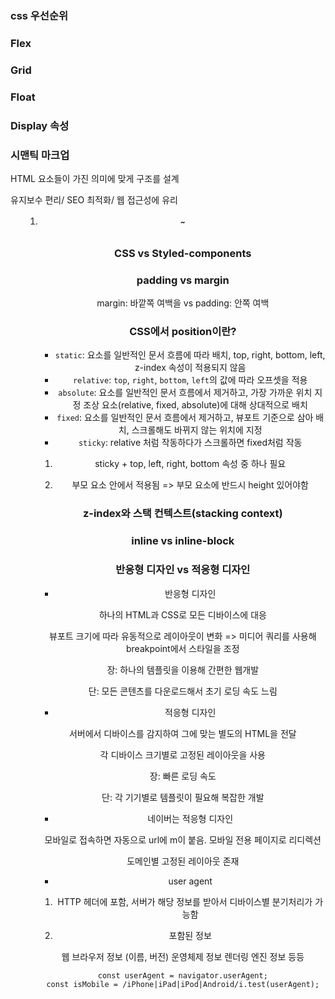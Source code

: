 ### css 우선순위

### Flex

### Grid

### Float

### Display 속성

### 시맨틱 마크업

HTML 요소들이 가진 의미에 맞게 구조를 설계

유지보수 편리/ SEO 최적화/ 웹 접근성에 유리 

<header> <footer> <main> <aside> <nav> <ul> <ol> <li> <article> <section> <h1> ~ <h6>

### CSS vs Styled-components

### padding vs margin

margin: 바깥쪽 여백을 vs padding: 안쪽 여백

### CSS에서 position이란?

-   `static`: 요소를 일반적인 문서 흐름에 따라 배치, top, right, bottom, left, z-index 속성이 적용되지 않음
-   `relative`: `top`, `right`, `bottom`, `left`의 값에 따라 오프셋을 적용
-   `absolute`: 요소를 일반적인 문서 흐름에서 제거하고, 가장 가까운 위치 지정 조상 요소(relative, fixed, absolute)에 대해 상대적으로 배치
-   `fixed`: 요소를 일반적인 문서 흐름에서 제거하고, 뷰포트 기준으로 삼아 배치, 스크롤해도 바뀌지 않는 위치에 지정
-   `sticky`: relative 처럼 작동하다가 스크롤하면 fixed처럼 작동

1. sticky + top, left, right, bottom 속성 중 하나 필요

2. 부모 요소 안에서 적용됨 => 부모 요소에 반드시 height 있어야함

### z-index와 스택 컨텍스트(stacking context)

### inline vs inline-block

### 반응형 디자인 vs 적응형 디자인

-   반응형 디자인

하나의 HTML과 CSS로 모든 디바이스에 대응

뷰포트 크기에 따라 유동적으로 레이아웃이 변화 => 미디어 쿼리를 사용해 breakpoint에서 스타일을 조정

장: 하나의 템플릿을 이용해 간편한 웹개발

단: 모든 콘텐츠를 다운로드해서 초기 로딩 속도 느림

-   적응형 디자인

서버에서 디바이스를 감지하여 그에 맞는 별도의 HTML을 전달

각 디바이스 크기별로 고정된 레이아웃을 사용

장: 빠른 로딩 속도

단: 각 기기별로 템플릿이 필요해 복잡한 개발

-   네이버는 적응형 디자인

모바일로 접속하면 자동으로 url에 m이 붙음. 모바일 전용 페이지로 리디렉션

도메인별 고정된 레이아웃 존재

-   user agent

1. HTTP 헤더에 포함, 서버가 해당 정보를 받아서 디바이스별 분기처리가 가능함

2. 포함된 정보

웹 브라우저 정보 (이름, 버전)
운영체제 정보
렌더링 엔진 정보 등등

```
const userAgent = navigator.userAgent;
const isMobile = /iPhone|iPad|iPod|Android/i.test(userAgent);
```
